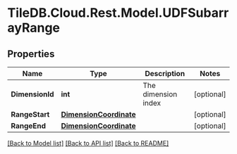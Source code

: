 
# TileDB.Cloud.Rest.Model.UDFSubarrayRange

## Properties

Name | Type | Description | Notes
------------ | ------------- | ------------- | -------------
**DimensionId** | **int** | The dimension index | [optional] 
**RangeStart** | [**DimensionCoordinate**](DimensionCoordinate.md) |  | [optional] 
**RangeEnd** | [**DimensionCoordinate**](DimensionCoordinate.md) |  | [optional] 

[[Back to Model list]](../README.md#documentation-for-models)
[[Back to API list]](../README.md#documentation-for-api-endpoints)
[[Back to README]](../README.md)

